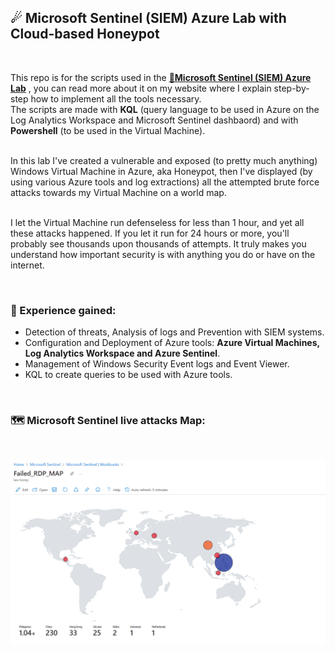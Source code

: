 <h2>☄ Microsoft Sentinel (SIEM) Azure Lab with Cloud-based Honeypot </h2>
<br />

This repo is for the scripts used in the [<b>🔷Microsoft Sentinel (SIEM) Azure Lab</b>](https://tektsunami.com/alabsentinel.html) , you can read more about it on my website where I explain step-by-step how to implement all the tools necessary. <br />
The scripts are made with <b>KQL</b> (query language to be used in Azure on the Log Analytics Workspace and Microsoft Sentinel dashbaord) and with <b>Powershell</b> (to be used in the Virtual Machine). <br /> <br />

In this lab I've created a vulnerable and exposed (to pretty much anything) Windows Virtual Machine in Azure, aka Honeypot, then I've displayed (by using various Azure tools and log extractions) all the attempted brute force attacks towards my Virtual Machine on a world map. <br /> <br />

I let the Virtual Machine run defenseless for less than 1 hour, and yet all these attacks happened. If you let it run for 24 hours or more, you'll probably see thousands upon thousands of attempts. It truly makes you understand how important security is with anything you do or have on the internet.

<br />
<h3>🔶 Experience gained: </h3>

- Detection of threats, Analysis of logs and Prevention with SIEM systems. <br />
- Configuration and Deployment of Azure tools: <b>Azure Virtual Machines, Log Analytics Workspace and Azure Sentinel</b>. <br />
- Management of Windows Security Event logs and Event Viewer. <br />
- KQL to create queries to be used with Azure tools. <br />

<br />

<h3>🗺 Microsoft Sentinel live attacks Map: </h3>  <br />

![map-image](labsentinel10.png)
